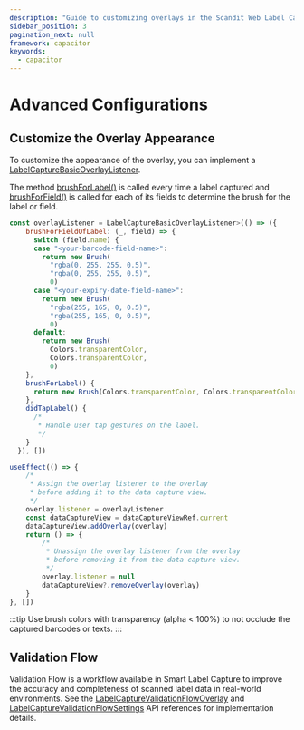 ```yaml
---
description: "Guide to customizing overlays in the Scandit Web Label Capture SDK."
sidebar_position: 3
pagination_next: null
framework: capacitor
keywords:
  - capacitor
---
```


# Advanced Configurations

## Customize the Overlay Appearance

To customize the appearance of the overlay, you can implement a [LabelCaptureBasicOverlayListener](https://docs.scandit.com/data-capture-sdk/capacitor/label-capture/api/ui/label-capture-basic-overlay-listener.html#interface-scandit.datacapture.label.ui.ILabelCaptureBasicOverlayListener).

The method [brushForLabel()](https://docs.scandit.com/data-capture-sdk/capacitor/label-capture/api/ui/label-capture-basic-overlay-listener.html#method-scandit.datacapture.label.ui.ILabelCaptureBasicOverlayListener.BrushForLabel) is called every time a label captured and [brushForField()](https://docs.scandit.com/data-capture-sdk/capacitor/label-capture/api/ui/label-capture-basic-overlay-listener.html#method-scandit.datacapture.label.ui.ILabelCaptureBasicOverlayListener.BrushForField) is called for each of its fields to determine the brush for the label or field.

```js
const overlayListener = LabelCaptureBasicOverlayListener>(() => ({
    brushForFieldOfLabel: (_, field) => {
      switch (field.name) {
      case "<your-barcode-field-name>":
        return new Brush(
          "rgba(0, 255, 255, 0.5)",
          "rgba(0, 255, 255, 0.5)",
          0)
      case "<your-expiry-date-field-name>":
        return new Brush(
          "rgba(255, 165, 0, 0.5)",
          "rgba(255, 165, 0, 0.5)",
          0)
      default:
        return new Brush(
          Colors.transparentColor,
          Colors.transparentColor,
          0)
    },
    brushForLabel() {
      return new Brush(Colors.transparentColor, Colors.transparentColor, 0)
    },
    didTapLabel() {
      /*
       * Handle user tap gestures on the label.
       */
    }
  }), [])

useEffect(() => {
    /*
     * Assign the overlay listener to the overlay
     * before adding it to the data capture view.
     */
    overlay.listener = overlayListener
    const dataCaptureView = dataCaptureViewRef.current
    dataCaptureView.addOverlay(overlay)
    return () => {
        /*
         * Unassign the overlay listener from the overlay
         * before removing it from the data capture view.
         */
        overlay.listener = null
        dataCaptureView?.removeOverlay(overlay)
    }
}, [])
```

:::tip
Use brush colors with transparency (alpha < 100%) to not occlude the captured barcodes or texts.
:::

## Validation Flow

Validation Flow is a workflow available in Smart Label Capture to improve the accuracy and completeness of scanned label data in real-world environments. See the [LabelCaptureValidationFlowOverlay](https://docs.scandit.com/data-capture-sdk/capacitor/label-capture/api/ui/label-capture-validation-flow-overlay.html) and [LabelCaptureValidationFlowSettings](https://docs.scandit.com/data-capture-sdk/capacitor/label-capture/api/ui/label-capture-validation-flow-settings.html) API references for implementation details.